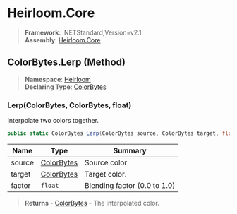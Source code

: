 # Heirloom.Core

> **Framework**: .NETStandard,Version=v2.1  
> **Assembly**: [Heirloom.Core][0]

## ColorBytes.Lerp (Method)

> **Namespace**: [Heirloom][0]  
> **Declaring Type**: [ColorBytes][1]

### Lerp(ColorBytes, ColorBytes, float)

Interpolate two colors together.

```cs
public static ColorBytes Lerp(ColorBytes source, ColorBytes target, float factor)
```

| Name   | Type            | Summary                      |
|--------|-----------------|------------------------------|
| source | [ColorBytes][1] | Source color                 |
| target | [ColorBytes][1] | Target color.                |
| factor | `float`         | Blending factor (0.0 to 1.0) |

> **Returns** - [ColorBytes][1] - The interpolated color.

[0]: ../../../Heirloom.Core.md
[1]: ../ColorBytes.md
